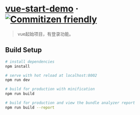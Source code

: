 # [vue-start-demo](https://github.com/JinpingMa/vue-start-demo) &middot; [![Commitizen friendly](https://img.shields.io/badge/commitizen-friendly-brightgreen.svg)](http://commitizen.github.io/cz-cli/)
> vue起始项目，有登录功能。

## Build Setup

``` bash
# install dependencies
npm install

# serve with hot reload at localhost:8002
npm run dev

# build for production with minification
npm run build

# build for production and view the bundle analyzer report
npm run build --report
```
